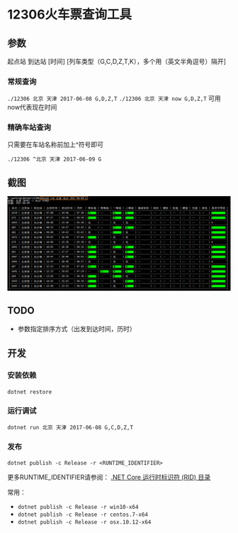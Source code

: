 # 12306火车票查询工具

## 参数

起点站 到达站 [时间] [列车类型（G,C,D,Z,T,K），多个用（英文半角逗号）隔开]

### 常规查询

`./12306 北京 天津 2017-06-08 G,D,Z,T`
`./12306 北京 天津 now G,D,Z,T` 可用now代表现在时间

### 精确车站查询

只需要在车站名称前加上^符号即可

`./12306 ^北京 天津 2017-06-09 G`

## 截图
![](./screenshots/query.png)

## TODO

- 参数指定排序方式（出发到达时间，历时）

## 开发

### 安装依赖
`dotnet restore`

### 运行调试
`dotnet run 北京 天津 2017-06-08 G,C,D,Z,T`

### 发布
`dotnet publish -c Release -r <RUNTIME_IDENTIFIER>`

更多RUNTIME_IDENTIFIER请参阅：
[.NET Core 运行时标识符 (RID) 目录](https://docs.microsoft.com/zh-cn/dotnet/core/rid-catalog)

常用：
- `dotnet publish -c Release -r win10-x64`
- `dotnet publish -c Release -r centos.7-x64`
- `dotnet publish -c Release -r osx.10.12-x64`
